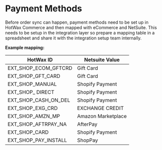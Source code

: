 # Payment Methods

Before order sync can happen, payment methods need to be set up in HotWax Commerce and then mapped with eCommerce and NetSuite. This needs to be setup in the integration layer so prepare a mapping table in a spreadsheet and share it with the integration setup team internally.

**Example mapping:**

| HotWax ID               | Netsuite Value        |
|-------------------------|-----------------------|
| EXT_SHOP_ECOM_GFTCRD    | Gift Card             |
| EXT_SHOP_GFT_CARD       | Gift Card             |
| EXT_SHOP_MANUAL         | Shopify Payment       |
| EXT_SHOP_ DIRECT        | Shopify Payment       |
| EXT_SHOP_CASH_ON_DEL    | Shopify Payment       |
| EXT_SHOP_EXG_CRD        | EXCHANGE CREDIT       |
| EXT_SHOP_AMZN_MP        | Amazon Marketplace    |
| EXT_SHOP_AFTRPAY_NA     | AfterPay              |
| EXT_SHOP_CARD           | Shopify Payment       |
| EXT_SHOP_PAY_INSTALL    | ShopPay               |